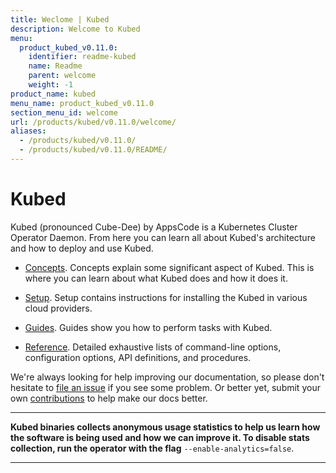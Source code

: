 ```yaml
---
title: Weclome | Kubed
description: Welcome to Kubed
menu:
  product_kubed_v0.11.0:
    identifier: readme-kubed
    name: Readme
    parent: welcome
    weight: -1
product_name: kubed
menu_name: product_kubed_v0.11.0
section_menu_id: welcome
url: /products/kubed/v0.11.0/welcome/
aliases:
  - /products/kubed/v0.11.0/
  - /products/kubed/v0.11.0/README/
---
```


# Kubed
Kubed (pronounced Cube-Dee) by AppsCode is a Kubernetes Cluster Operator Daemon. From here you can learn all about Kubed's architecture and how to deploy and use Kubed.

- [Concepts](/docs/concepts/). Concepts explain some significant aspect of Kubed. This is where you can learn about what Kubed does and how it does it.

- [Setup](/docs/setup/). Setup contains instructions for installing
  the Kubed in various cloud providers.

- [Guides](/docs/guides/). Guides show you how to perform tasks with Kubed.

- [Reference](/docs/reference/). Detailed exhaustive lists of
command-line options, configuration options, API definitions, and procedures.

We're always looking for help improving our documentation, so please don't hesitate to [file an issue](https://github.com/appscode/kubed/issues/new) if you see some problem. Or better yet, submit your own [contributions](/docs/CONTRIBUTING.md) to help
make our docs better.

---

**Kubed binaries collects anonymous usage statistics to help us learn how the software is being used and how we can improve it. To disable stats collection, run the operator with the flag** `--enable-analytics=false`.

---
